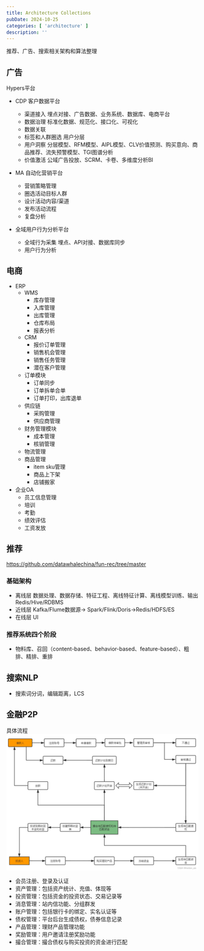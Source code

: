 ```yaml
---
title: Architecture Collections
pubDate: 2024-10-25
categories: [ 'architecture' ]
description: ''
---
```


推荐、广告、搜索相关架构和算法整理

## 广告

Hypers平台

* CDP 客户数据平台
    * 渠道接入 埋点对接、广告数据、业务系统、数据库、电商平台
    * 数据治理 标准化数据、规范化、接口化、可视化
    * 数据关联
    * 标签和人群圈选 用户分层
    * 用户洞察 分层模型、RFM模型、AIPL模型、CLV价值预测、购买意向、商品推荐、流失预警模型、TGI图谱分析
    * 价值激活 公域广告投放、SCRM、卡卷、多维度分析BI

* MA 自动化营销平台
    * 营销策略管理
    * 圈选活动目标人群
    * 设计活动内容/渠道
    * 发布活动流程
    * 复盘分析

* 全域用户行为分析平台
    * 全域行为采集 埋点、API对接、数据库同步
    * 用户行为分析

## 电商

* ERP
    * WMS
        * 库存管理
        * 入库管理
        * 出库管理
        * 仓库布局
        * 报表分析
    * CRM
        * 报价订单管理
        * 销售机会管理
        * 销售任务管理
        * 潜在客户管理
    * 订单模块
        * 订单同步
        * 订单拆单合单
        * 订单打印，出库退单
    * 供应链
        * 采购管理
        * 供应商管理
    * 财务管理模块
        * 成本管理
        * 核销管理
    * 物流管理
    * 商品管理
        * item sku管理
        * 商品上下架
        * 店铺搬家
* 企业OA
    * 员工信息管理
    * 培训
    * 考勤
    * 绩效评估
    * 工资发放

## 推荐

https://github.com/datawhalechina/fun-rec/tree/master

### 基础架构

* 离线层 数据处理、数据存储、特征工程、离线特征计算、离线模型训练、输出Redis/Hive/RDBMS
* 近线层 Kafka/Flume数据源-> Spark/Flink/Doris->Redis/HDFS/ES
* 在线层 UI

### 推荐系统四个阶段

* 物料库、召回（content-based、behavior-based、feature-based）、粗排、精排、重排

## 搜索NLP

* 搜索词分词，编辑距离，LCS

## 金融P2P

具体流程
![](../../assets/p2p.png)

* 会员注册、登录及认证
* 资产管理：包括资产统计、充值、体现等
* 投资管理：包括资金的投资状态、交易记录等
* 消息管理：站内信功能、分组群发
* 账户管理：包括银行卡的绑定、实名认证等
* 债权管理：平台后台生成债权，债券信息记录
* 产品管理：理财产品管理功能
* 奖励管理：用户邀请注册奖励功能
* 撮合管理：撮合债权与购买投资的资金进行匹配